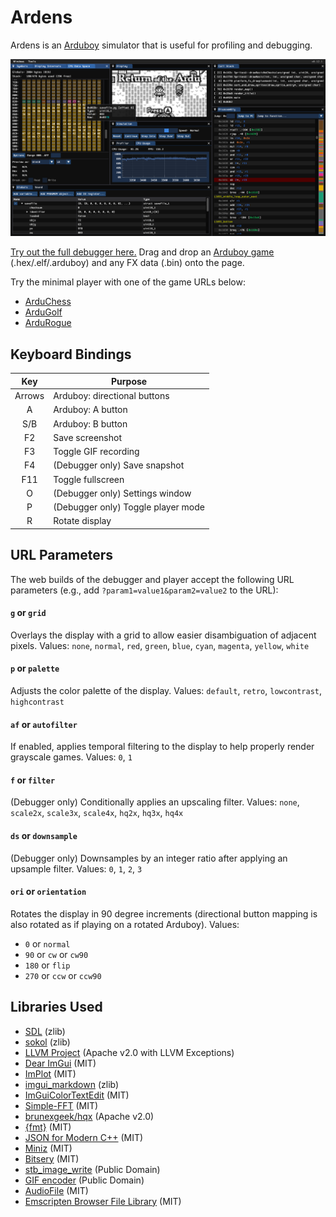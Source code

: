 # Ardens

Ardens is an [Arduboy](https://www.arduboy.com/) simulator that is useful for profiling and debugging.

![screenshot](img/screenshot.png)

[Try out the full debugger here.](https://tiberiusbrown.github.io/ardens/)
Drag and drop an [Arduboy game](https://community.arduboy.com/c/games/35) (.hex/.elf/.arduboy) and any FX data (.bin) onto the page.

Try the minimal player with one of the game URLs below:

- [ArduChess](https://tiberiusbrown.github.io/ardens/player.html?file=https://raw.githubusercontent.com/tiberiusbrown/arduchess/master/arduchess/arduchess.hex)
- [ArduGolf](https://tiberiusbrown.github.io/ardens/player.html?file=https://raw.githubusercontent.com/tiberiusbrown/arduboy_minigolf/master/ardugolf.hex)
- [ArduRogue](https://tiberiusbrown.github.io/ardens/player.html?file=https://raw.githubusercontent.com/tiberiusbrown/ardurogue/master/ardurogue.hex)

## Keyboard Bindings

|   Key  | Purpose                            |
|:------:|------------------------------------|
| Arrows | Arduboy: directional buttons       |
|    A   | Arduboy: A button                  |
|   S/B  | Arduboy: B button                  |
|   F2   | Save screenshot                    |
|   F3   | Toggle GIF recording               |
|   F4   | (Debugger only) Save snapshot      |
|   F11  | Toggle fullscreen                  |
|    O   | (Debugger only) Settings window    |
|    P   | (Debugger only) Toggle player mode |
|    R   | Rotate display                     |

## URL Parameters

The web builds of the debugger and player accept the following URL parameters (e.g., add `?param1=value1&param2=value2` to the URL):

#### `g` or `grid`
Overlays the display with a grid to allow easier disambiguation of adjacent pixels.
Values: `none`, `normal`, `red`, `green`, `blue`, `cyan`, `magenta`, `yellow`, `white`

#### `p` or `palette`
Adjusts the color palette of the display.
Values: `default`, `retro`, `lowcontrast`, `highcontrast`

#### `af` or `autofilter`
If enabled, applies temporal filtering to the display to help properly render grayscale games.
Values: `0`, `1`

#### `f` or `filter`
(Debugger only) Conditionally applies an upscaling filter.
Values: `none`, `scale2x`, `scale3x`, `scale4x`, `hq2x`, `hq3x`, `hq4x`

#### `ds` or `downsample`
(Debugger only) Downsamples by an integer ratio after applying an upsample filter.
Values: `0`, `1`, `2`, `3`

#### `ori` or `orientation`
Rotates the display in 90 degree increments (directional button mapping is also rotated as if playing on a rotated Arduboy).
Values:
- `0` or `normal`
- `90` or `cw` or `cw90`
- `180` or `flip`
- `270` or `ccw` or `ccw90`

## Libraries Used

- [SDL](https://github.com/libsdl-org/SDL) (zlib)
- [sokol](https://github.com/floooh/sokol) (zlib)
- [LLVM Project](https://github.com/llvm/llvm-project) (Apache v2.0 with LLVM Exceptions) 
- [Dear ImGui](https://github.com/ocornut/imgui) (MIT)
- [ImPlot](https://github.com/epezent/implot) (MIT)
- [imgui_markdown](https://github.com/juliettef/imgui_markdown) (zlib)
- [ImGuiColorTextEdit](https://github.com/BalazsJako/ImGuiColorTextEdit) (MIT)
- [Simple-FFT](https://github.com/d1vanov/Simple-FFT) (MIT)
- [brunexgeek/hqx](https://github.com/brunexgeek/hqx) (Apache v2.0)
- [{fmt}](https://github.com/fmtlib/fmt) (MIT)
- [JSON for Modern C++](https://github.com/nlohmann/json) (MIT)
- [Miniz](https://github.com/richgel999/miniz) (MIT)
- [Bitsery](https://github.com/fraillt/bitsery) (MIT)
- [stb_image_write](https://github.com/nothings/stb/blob/master/stb_image_write.h) (Public Domain)
- [GIF encoder](https://github.com/lecram/gifenc) (Public Domain)
- [AudioFile](https://github.com/adamstark/AudioFile) (MIT)
- [Emscripten Browser File Library](https://github.com/Armchair-Software/emscripten-browser-file) (MIT)

